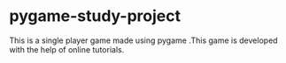 # pygame-study-project
This is a single player game made using pygame .This game is developed with the help of  online tutorials.
